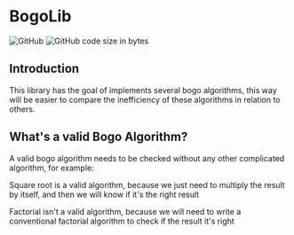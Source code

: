 # BogoLib
![GitHub](https://img.shields.io/github/license/ThiagoDSMarcelino/BogoLib?color=blue)
![GitHub code size in bytes](https://img.shields.io/github/languages/code-size/ThiagoDSMarcelino/BogoLib)

## Introduction
This library has the goal of implements several bogo algorithms, this way will be easier to compare the inefficiency of these algorithms in relation to others.

## What's a valid Bogo Algorithm?
A valid bogo algorithm needs to be checked without any other complicated algorithm, for example:

Square root is a valid algorithm, because we just need to multiply the result by itself, and then we will know if it's the right result

Factorial isn't a valid algorithm, because we will need to write a conventional factorial algorithm to check if the result it's right
